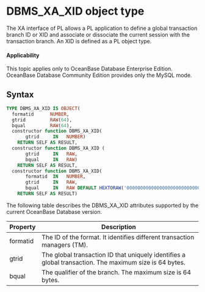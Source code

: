 DBMS_XA_XID object type
=====================================

The XA interface of PL allows a PL application to define a global transaction branch ID or XID and associate or dissociate the current session with the transaction branch.  An XID is defined as a PL object type.

<main id="notice" >
    <h4>Applicability</h4>
    <p>This topic applies only to OceanBase Database Enterprise Edition. OceanBase Database Community Edition provides only the MySQL mode. </p>
  </main>

Syntax
-----------------------

```sql
TYPE DBMS_XA_XID IS OBJECT(
  formatid      NUMBER,
  gtrid         RAW(64),
  bqual         RAW(64),
  constructor function DBMS_XA_XID(
       gtrid     IN   NUMBER)
    RETURN SELF AS RESULT,
  constructor function DBMS_XA_XID (
       gtrid     IN   RAW,
       bqual     IN   RAW)
    RETURN SELF AS RESULT,
  constructor function DBMS_XA_XID(
       formatid  IN   NUMBER,
       gtrid     IN   RAW,
       bqual     IN   RAW DEFAULT HEXTORAW('00000000000000000000000000000001'))
    RETURN SELF AS RESULT)
```



The following table describes the DBMS_XA_XID attributes supported by the current OceanBase Database version.


| **Property** | **Description** |
|----------|------------------------------|
| formatid | The ID of the format. It identifies different transaction managers (TM).  |
| gtrid | The global transaction ID that uniquely identifies a global transaction. The maximum size is 64 bytes.  |
| bqual | The qualifier of the branch. The maximum size is 64 bytes.  |



